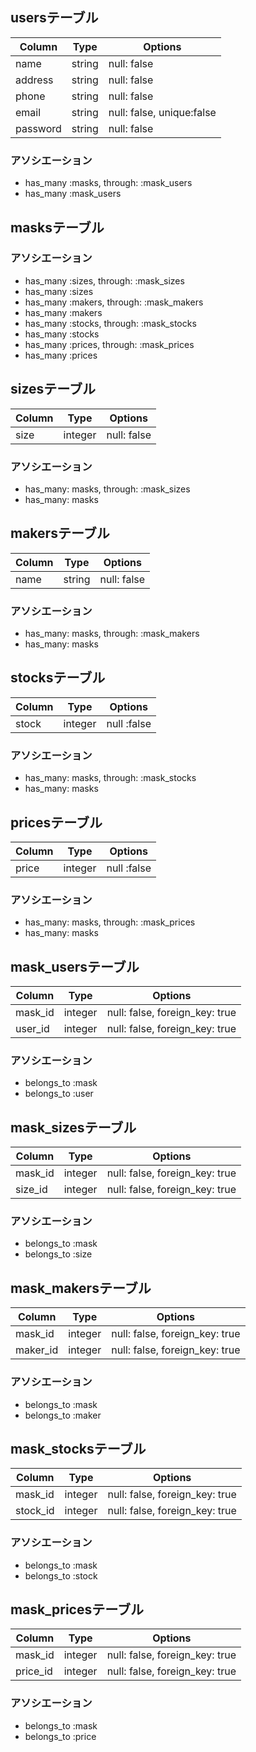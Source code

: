 ## usersテーブル
|Column|Type|Options|
|------|----|-------|
|name|string|null: false|
|address|string|null: false|
|phone|string|null: false|
|email|string|null: false, unique:false|
|password|string|null: false|
### アソシエーション
- has_many :masks, through: :mask_users
- has_many :mask_users

## masksテーブル
### アソシエーション
- has_many :sizes, through: :mask_sizes
- has_many :sizes
- has_many :makers, through: :mask_makers
- has_many :makers
- has_many :stocks, through: :mask_stocks
- has_many :stocks
- has_many :prices, through: :mask_prices
- has_many :prices 

## sizesテーブル
|Column|Type|Options|
|------|----|-------|
|size|integer|null: false|
### アソシエーション
- has_many: masks, through: :mask_sizes
- has_many: masks

## makersテーブル
|Column|Type|Options|
|------|----|-------|
|name|string|null: false|
### アソシエーション
- has_many: masks, through: :mask_makers
- has_many: masks

## stocksテーブル
|Column|Type|Options|
|------|----|-------|
|stock|integer|null :false|
### アソシエーション
- has_many: masks, through: :mask_stocks
- has_many: masks

## pricesテーブル
|Column|Type|Options|
|------|----|-------|
|price|integer|null :false|
### アソシエーション
- has_many: masks, through: :mask_prices
- has_many: masks

## mask_usersテーブル
|Column|Type|Options|
|------|----|-------|
|mask_id|integer|null: false, foreign_key: true|
|user_id|integer|null: false, foreign_key: true|
### アソシエーション
- belongs_to :mask
- belongs_to :user

## mask_sizesテーブル
|Column|Type|Options|
|------|----|-------|
|mask_id|integer|null: false, foreign_key: true|
|size_id|integer|null: false, foreign_key: true|
### アソシエーション
- belongs_to :mask
- belongs_to :size

## mask_makersテーブル
|Column|Type|Options|
|------|----|-------|
|mask_id|integer|null: false, foreign_key: true|
|maker_id|integer|null: false, foreign_key: true|
### アソシエーション
- belongs_to :mask
- belongs_to :maker

## mask_stocksテーブル
|Column|Type|Options|
|------|----|-------|
|mask_id|integer|null: false, foreign_key: true|
|stock_id|integer|null: false, foreign_key: true|
### アソシエーション
- belongs_to :mask
- belongs_to :stock

## mask_pricesテーブル
|Column|Type|Options|
|------|----|-------|
|mask_id|integer|null: false, foreign_key: true|
|price_id|integer|null: false, foreign_key: true|
### アソシエーション
- belongs_to :mask
- belongs_to :price